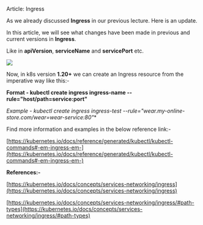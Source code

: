 Article: Ingress

As we already discussed **Ingress** in our previous lecture. Here is an update.

In this article, we will see what changes have been made in previous and current versions in **Ingress**.

Like in **apiVersion**, **serviceName** and **servicePort** etc.

![](https://img-b.udemycdn.com/redactor/raw/article_lecture/2021-08-17_16-08-15-344e2f95e7ebee44be33e8b5f78acacb.png)

Now, in k8s version **1.20+** we can create an Ingress resource from the imperative way like this:-

**Format - kubectl create ingress ingress-name --rule="host/path=service:port"**

**Example - kubectl create ingress ingress-test --rule="wear.my-online-store.com/wear*=wear-service:80"**

Find more information and examples in the below reference link:-

[https://kubernetes.io/docs/reference/generated/kubectl/kubectl-commands#-em-ingress-em-](https://kubernetes.io/docs/reference/generated/kubectl/kubectl-commands#-em-ingress-em-)

**References:-**


[https://kubernetes.io/docs/concepts/services-networking/ingress](https://kubernetes.io/docs/concepts/services-networking/ingress)

[https://kubernetes.io/docs/concepts/services-networking/ingress/#path-types](https://kubernetes.io/docs/concepts/services-networking/ingress/#path-types)